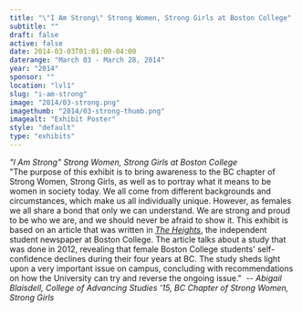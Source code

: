 ```yaml
---
title: "\"I Am Strong\" Strong Women, Strong Girls at Boston College"
subtitle: ""
draft: false
active: false
date: 2014-03-03T01:01:00-04:00
daterange: "March 03 - March 28, 2014"
year: "2014"
sponsor: ""
location: "lvl1"
slug: "i-am-strong"
image: "2014/03-strong.png"
imagethumb: "2014/03-strong-thumb.png"
imagealt: "Exhibit Poster"
style: "default"
type: "exhibits"
---
```


<p><em>"I Am Strong" Strong Women, Strong Girls at Boston College</em> <br>
"The purpose of this exhibit is to bring awareness to the BC chapter of   Strong Women, Strong Girls, as well as to portray what it means to be   women in society today. We all come from different backgrounds and   circumstances, which make us all individually unique. However, as   females we all share a bond that only we can understand. We are strong   and proud to be who we are, and we should never be afraid to show it.   This exhibit is based on an article that was written in <em><a href="http://www.bcheights.com/news/report-confirms-decline-of-female-self-esteem-at-bc-1.3128620?pagereq=1#.UwzY3uNdWSo">The Heights</a></em>,   the independent student newspaper at Boston College. The article talks   about a study that was done in 2012, revealing that female Boston   College students' self-confidence declines during their four years at   BC. The study sheds light upon a very important issue on campus,   concluding with recommendations on how the University can try and   reverse the ongoing issue."  -- <em>Abigail Blaisdell, College of Advancing Studies '15, BC Chapter of Strong Women, Strong Girls</em></p>
